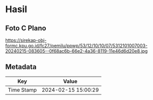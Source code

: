 # Hasil

## Foto C Plano

https://sirekap-obj-formc.kpu.go.id/fc27/pemilu/ppwp/53/12/10/10/07/5312101007003-20240215-083605--0f68ac6b-66e2-4a36-8119-11e46d6d20e8.jpg


## Metadata

| Key        | Value               |
| ---------- | ------------------- |
| Time Stamp | 2024-02-15 15:00:29 |



